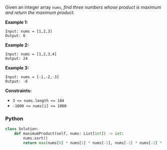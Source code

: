 Given an integer array  `nums`,  _find three numbers whose product is maximum and return the maximum product_.

**Example 1:**
```
Input: nums = [1,2,3]
Output: 6
```

**Example 2:**
```
Input: nums = [1,2,3,4]
Output: 24
```

**Example 3:**
```
Input: nums = [-1,-2,-3]
Output: -6
```

**Constraints:**

-   `3 <= nums.length <= 104`
-   `-1000 <= nums[i] <= 1000`


### Python
```python
class Solution:
    def maximumProduct(self, nums: List[int]) -> int:
        nums.sort()
        return max(nums[0] * nums[1] * nums[-1], nums[-1] * nums[-2] * nums[-3])
```